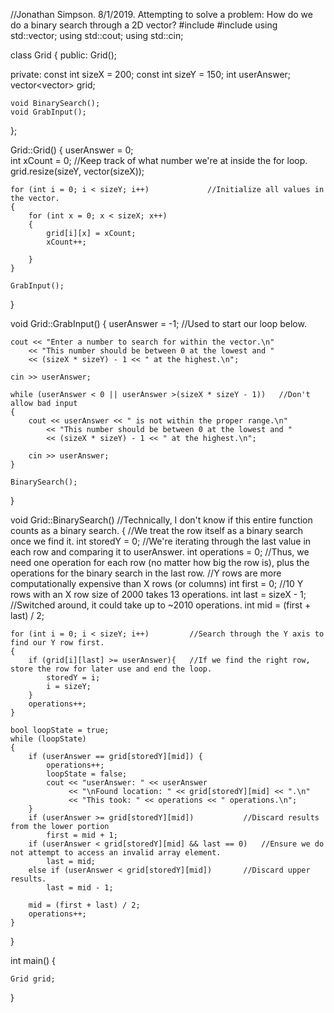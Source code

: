 //Jonathan Simpson. 8/1/2019. Attempting to solve a problem: How do we do a binary search through a 2D vector?
#include <iostream>
#include <vector>
using std::vector;
using std::cout;
using std::cin;

class Grid
{
public:
	Grid();

private:
	const int sizeX = 200;
	const int sizeY = 150;
	int userAnswer;
	vector<vector<int>> grid;

	void BinarySearch();
	void GrabInput();
};

Grid::Grid()
{
	userAnswer = 0;									
	int xCount = 0;						//Keep track of what number we're at inside the for loop.
	grid.resize(sizeY, vector<int>(sizeX));

	for (int i = 0; i < sizeY; i++)				//Initialize all values in the vector.
	{
		for (int x = 0; x < sizeX; x++)
		{
			grid[i][x] = xCount;
			xCount++;
			
		}
	}

	GrabInput();
}

void Grid::GrabInput()
{
	userAnswer = -1;					//Used to start our loop below.

	cout << "Enter a number to search for within the vector.\n"
		<< "This number should be between 0 at the lowest and "
		<< (sizeX * sizeY) - 1 << " at the highest.\n";

	cin >> userAnswer;

	while (userAnswer < 0 || userAnswer >(sizeX * sizeY - 1))	//Don't allow bad input
	{
		cout << userAnswer << " is not within the proper range.\n"
			<< "This number should be between 0 at the lowest and "
			<< (sizeX * sizeY) - 1 << " at the highest.\n";

		cin >> userAnswer;
	}

	BinarySearch();
}

void Grid::BinarySearch()				//Technically, I don't know if this entire function counts as a binary search.
{							//We treat the row itself as a binary search once we find it.
	int storedY = 0;				//We're iterating through the last value in each row and comparing it to userAnswer. 
	int operations = 0;				//Thus, we need one operation for each row (no matter how big the row is), plus the operations for the binary search in the last row. 
							//Y rows are more computationally expensive than X rows (or columns)
	int first = 0;					//10 Y rows with an X row size of 2000 takes 13 operations.
	int last = sizeX - 1;				//Switched around, it could take up to ~2010 operations.
	int mid = (first + last) / 2;			

	for (int i = 0; i < sizeY; i++)			//Search through the Y axis to find our Y row first.
	{
		if (grid[i][last] >= userAnswer){	//If we find the right row, store the row for later use and end the loop.
			storedY = i;
			i = sizeY;						
		}
		operations++;
	}

	bool loopState = true;
	while (loopState)															
	{
		if (userAnswer == grid[storedY][mid]) {					
			operations++;
			loopState = false;
			cout << "userAnswer: " << userAnswer 
				 << "\nFound location: " << grid[storedY][mid] << ".\n"
			     << "This took: " << operations << " operations.\n";
		}
		if (userAnswer >= grid[storedY][mid])			//Discard results from the lower portion
			first = mid + 1;
		if (userAnswer < grid[storedY][mid] && last == 0)	//Ensure we do not attempt to access an invalid array element. 
			last = mid;
		else if (userAnswer < grid[storedY][mid])		//Discard upper results.
			last = mid - 1;

		mid = (first + last) / 2;
		operations++;
	}

}



int main()
{

	Grid grid;

}



